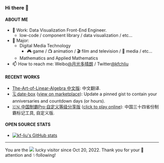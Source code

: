 ### Hi there 👋

<!--
**kf-liu/kf-liu** is a ✨ _special_ ✨ repository because its `README.md` (this file) appears on your GitHub profile.

Here are some ideas to get you started:

- 🔭 I’m currently working on ...
- 🌱 I’m currently learning ...
- 👯 I’m looking to collaborate on ...
- 🤔 I’m looking for help with ...
- 💬 Ask me about ...
- 📫 How to reach me: ...
- 😄 Pronouns: ...
- ⚡ Fun fact: ...
-->

#### ABOUT ME
- 💼 Work: Data Visualization Front-End Engineer.
  - low-code / component library / data visualization / etc...
- 📖 Major:
  - Digital Media Technology
    - 🎮 game / 📺 animation / 🎬 film and television / 📰 media / etc...
  - Mathematics and Applied Mathematics
- 📫 How to reach me: Weibo[@月光多晴朗](https://weibo.com/u/5717297833) / Twitter[@kfchliu](https://twitter.com/KFChLiu)
<!--
- [![Top Langs](https://github-readme-stats.vercel.app/api/top-langs/?username=kf-liu&layout=compact&theme=transparent)](https://github.com/anuraghazra/github-readme-stats)
-->

#### RECENT WORKS
- [The-Art-of-Linear-Algebra 中文版](https://github.com/kf-liu/The-Art-of-Linear-Algebra-zh-CN): 中文翻译.
- [🗓 date-box](https://github.com/kf-liu/date-box) ([view on marketplace](https://github.com/marketplace/actions/date-box)): Update a pinned gist to contain your anniversaries and countdown days (or hours).
- [🇨🇳 中国制霸Pro·自定义等级分享版](https://github.com/kf-liu/china-ex-pro) ([click to play online](https://china-ex-pro.kf-liu.com)): 中国三十四省份制霸标记工具, 自定义版.

#### OPEN SOURCE STATS
- [![kf-liu's GitHub stats](https://github-readme-stats.vercel.app/api?username=kf-liu&theme=transparent&show_icons=true)](https://github.com/anuraghazra/github-readme-stats)

---

You are the ![](https://komarev.com/ghpvc/?username=kf-liu&label=NO) lucky visitor since Oct 20, 2022. Thank you for your 👀attention and ✨following!
